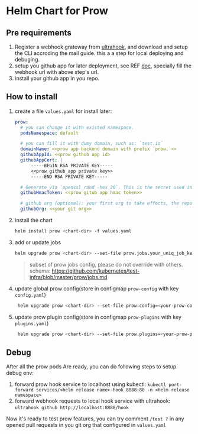 Helm Chart for Prow
===

## Pre requirements

1. Register a webhook grateway from [ultrahook](https://www.ultrahook.com/), and download and setup the CLI accroding the mail guide. this a a step for local deploying and debuging.
2. setup you github app for later deployment, see REF [doc](https://github.com/kubernetes/test-infra/blob/master/prow/getting_started_deploy.md#github-app), specially fill the webhook url with above step's url.
3. install your github app in you repo.

## How to install

1. create a file `values.yaml` for install later:
    ```yaml
    prow:
      # you can change it with existed namespace.
      podsNamespace: default

      # you can fill it with dumy domain, such as: `test.io`  
      domainName: <<prow app backend domain with prefix `prow.`>>
      githubAppId: <<prow github app id>
      githubAppCert: |
          -----BEGIN RSA PRIVATE KEY-----
          <<prow github app private key>>
          -----END RSA PRIVATE KEY-----

      # Generate via `openssl rand -hex 20`. This is the secret used in the GitHub webhook configuration
      githubHmacToken: <<prow gitub app hmac token>>

      # github org (optional): your first org to take effects, the repo that have prow github app installed must belonged this org. 
      githubOrg: <<your git org>>
    ```
2. install the chart
    ```bash
    helm install prow <chart-dir> -f values.yaml
    ```
3. add or update jobs
   ```bash
   helm upgrade prow <chart-dir> --set-file prow.jobs.your_uniq_job_key=<your-job-yaml-path-to-add-or-update.yaml> --reuse-values
   ```
   > subset of prow jobs config, please do not override with others. schema: https://github.com/kubernetes/test-infra/blob/master/prow/jobs.md

4. update global prow config(store in configmap `prow-config` with key `config.yaml`)
   ```bash
    helm upgrade prow <chart-dir> --set-file prow.config=<your-prow-config.yaml> --reuse-values
   ```

5. update prow plugin config(store in configmap `prow-plugins` with key `plugins.yaml`)
   ```bash
    helm upgrade prow <chart-dir> --set-file prow.plugins=<your-prow-plugins.yaml> --reuse-values
   ```

## Debug

After all the prow pods Are ready, you can do following steps to setup debug env:

1. forward prow hook service to localhost using kubectl: `kubectl port-forward services/<helm release name>-hook 8888:80 -n <helm release namespace>`
2. forward webhook requests to local hook service with ultrahook: `ultrahook github http://localhost:8888/hook`

Now it's ready to test prow features, you can try comment `/test ?` in any opened pull requests in you git org that configured in `values.yaml`